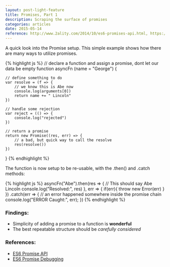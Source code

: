 ```yaml
---
layout: post-light-feature
title: Promises, Part 1
description: Scraping the surface of promises
categories: articles
date: 2015-05-14
reference: http://www.2ality.com/2014/10/es6-promises-api.html, https://github.com/soareschen/es6-promise-debugging
---
```

A quick look into the Promise setup. This simple example shows how there are many ways to utilize promises.

{% highlight js %}
// declare a function and assign a promise, dont let our data be empty
function asyncFn (name = "George") {
    
    // define something to do
    var resolve = (f => {
        // we know this is Abe now
        console.log(arguments[0])
        return name += " Lincoln"
    })

    // handle some rejection
    var reject = (() => {
        console.log("rejected")
    })
    
    // return a promise
    return new Promise((res, err) => {
        // a bad, but quick way to call the resolve
        res(resolve())
    })
}
{% endhighlight %}

The function is now setup to be re-usable, with the .then() and .catch methods:

{% highlight js %}
asyncFn("Abe").then(res => {
      // This should say Abe Lincoln
      console.log("Resolved:", res)
  }, err => {
      if(err){
          throw new Error(err)
      }
  })
  .catch(err => {
      // an error happened somewhere inside the promise chain
      console.log("ERROR Caught:", err);
  })
{% endhighlight %}

### Findings:

* Simplicity of adding a promise to a function is **wonderful**
* The best repeatable structure should be *carefully considered*

### References:

* [ES6 Promise API](http://www.2ality.com/2014/10/es6-promises-api.html)
* [ES6 Promise Debugging](https://github.com/soareschen/es6-promise-debugging)